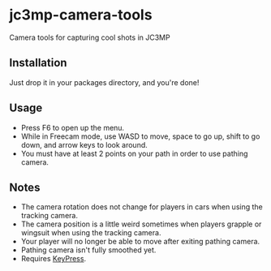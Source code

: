 # jc3mp-camera-tools
Camera tools for capturing cool shots in JC3MP

## Installation

Just drop it in your packages directory, and you're done!

## Usage
- Press F6 to open up the menu.
- While in Freecam mode, use WASD to move, space to go up, shift to go down, and arrow keys to look around.
- You must have at least 2 points on your path in order to use pathing camera.

## Notes
- The camera rotation does not change for players in cars when using the tracking camera.
- The camera position is a little weird sometimes when players grapple or wingsuit when using the tracking camera.
- Your player will no longer be able to move after exiting pathing camera.
- Pathing camera isn't fully smoothed yet.
- Requires [KeyPress](https://github.com/noobasaurus/jc3mp-keypress).